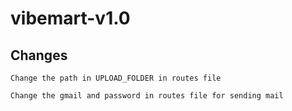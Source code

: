 # vibemart-v1.0

## Changes
```
Change the path in UPLOAD_FOLDER in routes file 

Change the gmail and password in routes file for sending mail
```
